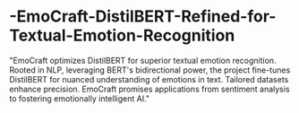 # -EmoCraft-DistilBERT-Refined-for-Textual-Emotion-Recognition
"EmoCraft optimizes DistilBERT for superior textual emotion recognition. Rooted in NLP, leveraging BERT's bidirectional power, the project fine-tunes DistilBERT for nuanced understanding of emotions in text. Tailored datasets enhance precision. EmoCraft promises applications from sentiment analysis to fostering emotionally intelligent AI."
